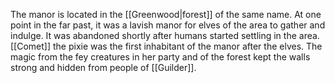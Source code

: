 The manor is located in the [[Greenwood|forest]] of the same name. At one point in the far past, it was a lavish manor for elves of the area to gather and indulge. It was abandoned shortly after humans started settling in the area. [[Comet]] the pixie was the first inhabitant of the manor after the elves. The magic from the fey creatures in her party and of the forest kept the walls strong and hidden from people of [[Guilder]].